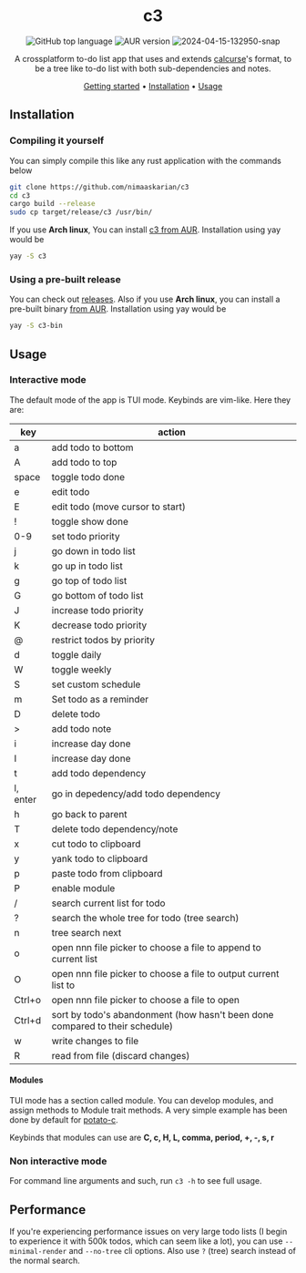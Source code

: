 <div align="center">

# c3
![GitHub top language](https://img.shields.io/github/languages/top/nimaaskarian/c3?color=orange)
![AUR version](https://img.shields.io/aur/version/c3?logo=archlinux)
![2024-04-15-132950-snap](https://github.com/nimaaskarian/c3/assets/88832088/f5b38ef0-a37c-4949-9209-8abae5df4775)


A crossplatform to-do list app that uses and extends [calcurse](https://www.calcurse.org/)'s format, to be a tree like to-do list with both sub-dependencies and notes.

[Getting started](#getting-started) •
[Installation](#installation) •
[Usage](#usage)
</div>


## Installation
### Compiling it yourself
You can simply compile this like any rust application with the commands below
```bash
git clone https://github.com/nimaaskarian/c3
cd c3
cargo build --release
sudo cp target/release/c3 /usr/bin/
```

If you use **Arch linux**, You can install [c3 from AUR](https://aur.archlinux.org/packages/c3). Installation using yay would be
```bash
yay -S c3
```
### Using a pre-built release
You can check out [releases](https://github.com/nimaaskarian/c3/releases).
Also if you use **Arch linux**, you can install a pre-built binary [from AUR](https://aur.archlinux.org/packages/c3-bin). Installation using yay would be
```bash
yay -S c3-bin
```

## Usage
### Interactive mode
The default mode of the app is TUI mode. Keybinds are vim-like. Here they are:

| key | action |
|---|---|
| a | add todo to bottom|
| A | add todo to top|
| space | toggle todo done |
| e | edit todo |
| E | edit todo (move cursor to start) |
| ! | toggle show done |
| 0-9 | set todo priority |
| j | go down in todo list |
| k | go up in todo list |
| g | go top of todo list |
| G | go bottom of todo list |
| J | increase todo priority |
| K | decrease todo priority |
| @ | restrict todos by priority |
| d | toggle daily |
| W | toggle weekly |
| S | set custom schedule |
| m | Set todo as a reminder
| D | delete todo |
| > | add todo note |
| i | increase day done |
| I | increase day done |
| t | add todo dependency |
| l, enter | go in depedency/add todo dependency |
| h | go back to parent |
| T | delete todo dependency/note |
| x | cut todo to clipboard |
| y | yank todo to clipboard |
| p | paste todo from clipboard |
| P | enable module |
| / | search current list for todo |
| ? | search the whole tree for todo (tree search) |
| n | tree search next |
| o | open nnn file picker to choose a file to append to current list |
| O | open nnn file picker to choose a file to output current list to |
| Ctrl+o | open nnn file picker to choose a file to open |
| Ctrl+d | sort by todo's abandonment (how hasn't been done compared to their schedule) |
| w | write changes to file |
| R | read from file (discard changes)|
#### Modules
TUI mode has a section called module. You can develop modules, and assign methods to Module trait methods.
A very simple example has been done by default for [potato-c](https://github.com/nimaaskarian/potato-c).

Keybinds that modules can use are **C, c, H, L, comma, period, +, -, s, r**

### Non interactive mode
For command line arguments and such, run `c3 -h` to see full usage.

## Performance
If you're experiencing performance issues on very large todo lists (I begin to experience it with 500k todos, which can seem like a lot),
you can use `--minimal-render` and `--no-tree` cli options. Also use `?` (tree) search instead of the normal search.
